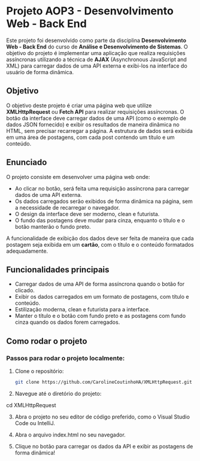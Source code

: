 # Projeto AOP3 - Desenvolvimento Web - Back End

Este projeto foi desenvolvido como parte da disciplina **Desenvolvimento Web - Back End** do curso de **Análise e Desenvolvimento de Sistemas**. O objetivo do projeto é implementar uma aplicação que realiza requisições assíncronas utilizando a técnica de **AJAX** (Asynchronous JavaScript and XML) para carregar dados de uma API externa e exibi-los na interface do usuário de forma dinâmica.

## Objetivo

O objetivo deste projeto é criar uma página web que utilize **XMLHttpRequest** ou **Fetch API** para realizar requisições assíncronas. O botão da interface deve carregar dados de uma API (como o exemplo de dados JSON fornecido) e exibir os resultados de maneira dinâmica no HTML, sem precisar recarregar a página. A estrutura de dados será exibida em uma área de postagens, com cada post contendo um título e um conteúdo.

## Enunciado

O projeto consiste em desenvolver uma página web onde:

- Ao clicar no botão, será feita uma requisição assíncrona para carregar dados de uma API externa.
- Os dados carregados serão exibidos de forma dinâmica na página, sem a necessidade de recarregar o navegador.
- O design da interface deve ser moderno, clean e futurista.
- O fundo das postagens deve mudar para cinza, enquanto o título e o botão manterão o fundo preto.

A funcionalidade de exibição dos dados deve ser feita de maneira que cada postagem seja exibida em um **cartão**, com o título e o conteúdo formatados adequadamente.

## Funcionalidades principais

- Carregar dados de uma API de forma assíncrona quando o botão for clicado.
- Exibir os dados carregados em um formato de postagens, com título e conteúdo.
- Estilização moderna, clean e futurista para a interface.
- Manter o título e o botão com fundo preto e as postagens com fundo cinza quando os dados forem carregados.

## Como rodar o projeto

### Passos para rodar o projeto localmente:

1. Clone o repositório:

   ```bash
   git clone https://github.com/CarolineCoutinhoHA/XMLHttpRequest.git

2. Navegue até o diretório do projeto:
   
cd XMLHttpRequest

3. Abra o projeto no seu editor de código preferido, como o Visual Studio Code ou IntelliJ.

4. Abra o arquivo index.html no seu navegador.

5. Clique no botão para carregar os dados da API e exibir as postagens de forma dinâmica!
